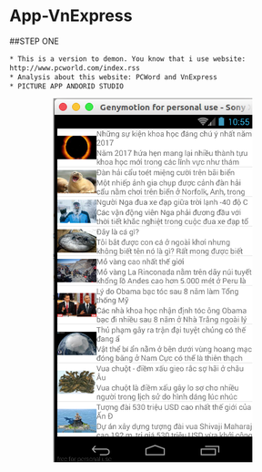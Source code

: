 # App-VnExpress

##STEP ONE

    * This is a version to demon. You know that i use website: http://www.pcworld.com/index.rss
    * Analysis about this website: PCWord and VnExpress
    * PICTURE APP ANDORID STUDIO
<p align="center">
  <img src="https://github.com/danisluis6/App-VnExpress/blob/version3/vnexpressversion3/1.png">
</p>









    


